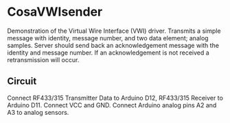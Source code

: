 CosaVWIsender
=============
Demonstration of the Virtual Wire Interface (VWI) driver.
Transmits a simple message with identity, message number,
and two data element; analog samples. Server should send back
an acknowledgement message with the identity and message number.
If an acknowledgement is not received a retransmission will occur.

Circuit
-------
Connect RF433/315 Transmitter Data to Arduino D12, RF433/315
Receiver to Arduino D11. Connect VCC and GND. Connect Arduino
analog pins A2 and A3 to analog sensors.  


